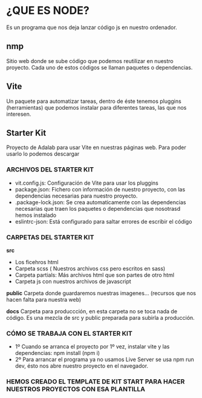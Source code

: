 
# ¿QUE ES NODE?

Es un programa que nos deja lanzar código js en nuestro ordenador.


## nmp

Sitio web donde se sube código que podemos reutilizar en nuestro proyecto.
Cada uno de estos códigos se llaman paquetes o dependencias.


## Vite

Un paquete para automatizar tareas, dentro de éste tenemos pluggins (herramientas) que podemos instalar
para diferentes tareas, las que nos interesen.


## Starter Kit

Proyecto de Adalab para usar Vite en nuestras páginas web.
Para poder usarlo lo podemos descargar

### ARCHIVOS DEL STARTER KIT

- vit.config.js:
  Configuración de Vite para usar los pluggins
- package.json:
  Fichero con información de nuestro proyecto, con las dependencias necesarias para nuestro proyecto.
- .package-lock.json:
  Se crea automaticamente con las dependencias necesarias que traen los paquetes o dependencias que nosotrasd hemos instalado
- eslintrc-json:
  Está configurado para saltar errores de escribir el código


### CARPETAS DEL STARTER KIT

**src**
- Los ficehros html
- Carpeta scss ( Nuestros archivos css pero escritos en sass)
- Carpeta partials: Más archivos html que son partes de otro html
- Carpeta js con nuestros archivos de javascript

**public**
 Carpeta donde guardaremos nuestras imagenes... (recursos que nos hacen falta para nuestra web)

**docs**
Carpeta para produccción, en esta carpeta no se toca nada de código.
Es una mezcla de src y public preparada para subirla a producción.


### CÓMO SE TRABAJA CON EL STARTER KIT
 - 1º Cuando se arranca el proyecto por 1º vez, instalar vite y las dependencias: npm install (npm i)
 - 2º Para arrancar el programa ya no usamos Live Server se usa npm run dev,
      ésto nos abre nuestro proyecto en el navegador.

### HEMOS CREADO EL TEMPLATE DE KIT START PARA HACER NUESTROS PROYECTOS CON ESA PLANTILLA